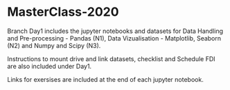 # MasterClass-2020

Branch Day1 includes the jupyter notebooks and datasets for Data Handling and Pre-processing - Pandas (N1), Data Vizualisation - Matplotlib, Seaborn (N2) and Numpy and Scipy (N3).


Instructions to mount drive and link datasets, checklist and Schedule FDI are also included under Day1.


Links for exersises are included at the end of each jupyter notebook.


